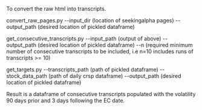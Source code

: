 To convert the raw html into transcripts.

convert_raw_pages.py 
    --input_dir (location of seekingalpha pages)
    --output_path (desired location of pickled dataframe)

get_consecutive_transcripts.py
    --input_path (output of above)
    --output_path (desired location of pickled dataframe)
    --n (required minimum number of consecutive transcripts to be included, i.e n=10 includes runs of transcripts >= 10)

get_targets.py
    --transcripts_path (path of pickled dataframe)
    --stock_data_path (path of daily crsp dataframe)
    --output_path (desired location of pickled dataframe)

Result is a dataframe of consecutive transcripts populated with the volatility 90 days prior and 3 days following the EC date.